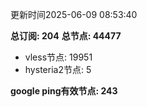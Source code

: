 更新时间2025-06-09 08:53:40

**总订阅: 204**
**总节点: 44477**
- vless节点: 19951
- hysteria2节点: 5

**google ping有效节点: 243**
